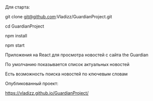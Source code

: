 Для старта:

git clone git@github.com:Vladizz/GuardianProject.git 

cd GuardianProject

npm install

npm start

Приложения на React для просмотра новостей с сайта the Guardian 

По умолчанию показывается список актуальных новостей 

Есть возможность поиска новостей по ключевым словам

Опубликованный проект:

https://vladizz.github.io/GuardianProject/
